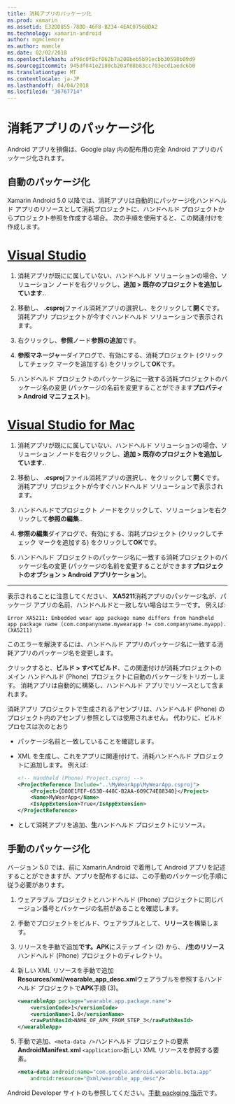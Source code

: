 ```yaml
---
title: 消耗アプリのパッケージ化
ms.prod: xamarin
ms.assetid: E32DD855-78DD-46F8-B234-4EAC0756BDA2
ms.technology: xamarin-android
author: mgmclemore
ms.author: mamcle
ms.date: 02/02/2018
ms.openlocfilehash: af96c0f8cf862b7a208beb5b91ecbb30598b09d9
ms.sourcegitcommit: 945df041e2180cb20af08b83cc703ecd1aedc6b0
ms.translationtype: MT
ms.contentlocale: ja-JP
ms.lasthandoff: 04/04/2018
ms.locfileid: "30767714"
---
```

# <a name="packaging-wear-apps"></a>消耗アプリのパッケージ化

Android アプリを損傷は、Google play 内の配布用の完全 Android アプリのパッケージ化されます。 

## <a name="automatic-packaging"></a>自動のパッケージ化

Xamarin Android 5.0 以降では、消耗アプリは自動的にパッケージ化ハンドヘルド アプリのリソースとして消耗プロジェクトに、ハンドヘルド プロジェクトからプロジェクト参照を作成する場合。 次の手順を使用すると、この関連付けを作成します。 

# <a name="visual-studiotabvswin"></a>[Visual Studio](#tab/vswin)

1. 消耗アプリが既にに属していない、ハンドヘルド ソリューションの場合、ソリューション ノードを右クリックし、**追加 > 既存のプロジェクトを追加しています.**.

2. 移動し、 **.csproj**ファイル消耗アプリの選択し、をクリックして**開く**です。 消耗アプリ プロジェクトが今すぐハンドヘルド ソリューションで表示されます。

3. 右クリックし、**参照**ノード**参照の追加**です。

4. **参照マネージャー**ダイアログで、有効にする、消耗プロジェクト (クリックしてチェック マークを追加する) をクリックして**OK**です。

5. ハンドヘルド プロジェクトのパッケージ名に一致する消耗プロジェクトのパッケージ名の変更 (パッケージの名前を変更することができます**プロパティ > Android マニフェスト**)。

# <a name="visual-studio-for-mactabvsmac"></a>[Visual Studio for Mac](#tab/vsmac)

1. 消耗アプリが既にに属していない、ハンドヘルド ソリューションの場合、ソリューション ノードを右クリックし、**追加 > 既存のプロジェクトを追加しています.**.

2. 移動し、 **.csproj**ファイル消耗アプリの選択し、をクリックして**開く**です。 消耗アプリ プロジェクトが今すぐハンドヘルド ソリューションで表示されます。

3. ハンドヘルドでプロジェクト ノードをクリックして、ソリューションを右クリックして**参照の編集.**.

4. **参照の編集**ダイアログで、有効にする、消耗プロジェクト (クリックしてチェック マークを追加する) をクリックして**OK**です。

5. ハンドヘルド プロジェクトのパッケージ名に一致する消耗プロジェクトのパッケージ名の変更 (パッケージの名前を変更することができます**プロジェクトのオプション > Android アプリケーション**)。

-----


表示されることに注意してください、 **XA5211**消耗アプリのパッケージ名が、パッケージ アプリの名前、ハンドヘルドと一致しない場合はエラーです。 例えば:

```shell
Error XA5211: Embedded wear app package name differs from handheld 
app package name (com.companyname.mywearapp != com.companyname.myapp). (XA5211)
```

このエラーを解決するには、ハンドヘルド アプリのパッケージ名に一致する消耗アプリのパッケージ名を変更します。

クリックすると、**ビルド > すべてビルド**、この関連付けが消耗プロジェクトのメイン ハンドヘルド (Phone) プロジェクトに自動のパッケージをトリガーします。 消耗アプリは自動的に構築し、ハンドヘルド アプリでリソースとして含まれます。

消耗アプリ プロジェクトで生成されるアセンブリは、ハンドヘルド (Phone) のプロジェクト内のアセンブリ参照としては使用されません。 代わりに、ビルド プロセスは次のとおり

-   パッケージ名前と一致していることを確認します。 

-   XML を生成し、これをアプリに関連付けて、消耗ハンドヘルド プロジェクトに追加します。 例えば: 

    ```xml
    <!-- Handheld (Phone) Project.csproj -->
    <ProjectReference Include="..\MyWearApp\MyWearApp.csproj">
        <Project>{D80E1FEF-653B-448C-B2AA-609C74E88340}</Project>
        <Name>MyWearApp</Name>
        <IsAppExtension>True</IsAppExtension>
    </ProjectReference>
    ```

-   として消耗アプリを追加、**生**ハンドヘルド プロジェクトにリソース。 


## <a name="manual-packaging"></a>手動のパッケージ化

バージョン 5.0 では、前に Xamarin.Android で着用して Android アプリを記述することができますが、アプリを配布するには、この手動のパッケージ化手順に従う必要があります。 

1. ウェアラブル プロジェクトとハンドヘルド (Phone) プロジェクトに同じバージョン番号とパッケージの名前があることを確認します。

2. 手動でプロジェクトをビルド、ウェアラブルとして、**リリース**を構築します。

3. リリースを手動で追加**です。APK**にステップ イン (2) から、 **/生のリソース**ハンドヘルド (Phone) プロジェクトのディレクトリ。

4. 新しい XML リソースを手動で追加**Resources/xml/wearable_app_desc.xml**ウェアラブルを参照するハンドヘルド プロジェクトで**APK**手順 (3)。

    ```xml
    <wearableApp package="wearable.app.package.name">
        <versionCode>1</versionCode>
        <versionName>1.0</versionName>
        <rawPathResId>NAME_OF_APK_FROM_STEP_3</rawPathResId>
    </wearableApp>
    ```

5. 手動で追加、`<meta-data />`ハンドヘルド プロジェクトの要素**AndroidManifest.xml** `<application>`新しい XML リソースを参照する要素。

    ```xml
    <meta-data android:name="com.google.android.wearable.beta.app"
        android:resource="@xml/wearable_app_desc"/>
    ```

Android Developer サイトのも参照してください。[手動 packging 指示](https://developer.android.com/training/wearables/apps/packaging.html#PackageManually)です。

